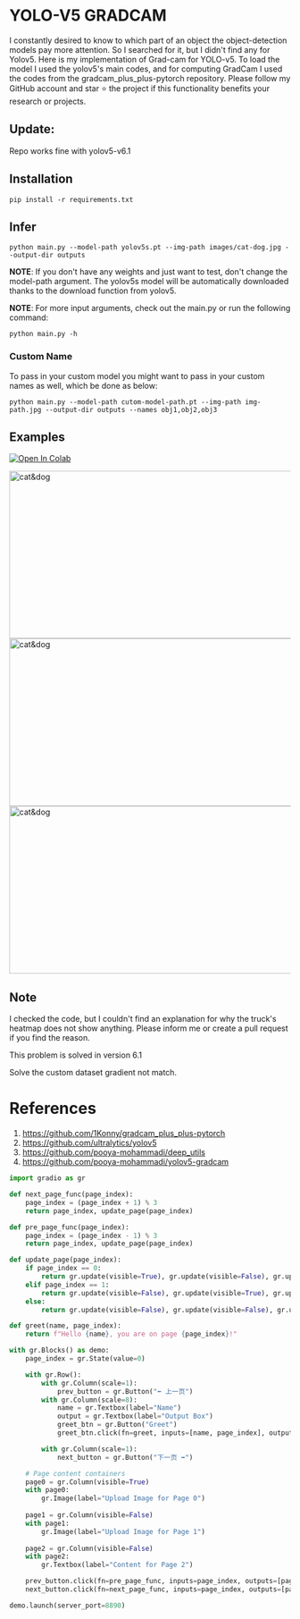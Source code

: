 # YOLO-V5 GRADCAM

I constantly desired to know to which part of an object the object-detection models pay more attention. So I searched for it, but I didn't find any for Yolov5.
Here is my implementation of Grad-cam for YOLO-v5. To load the model I used the yolov5's main codes, and for computing GradCam I used the codes from the gradcam_plus_plus-pytorch repository.
Please follow my GitHub account and star ⭐ the project if this functionality benefits your research or projects.

## Update:
Repo works fine with yolov5-v6.1


## Installation
`pip install -r requirements.txt`

## Infer
`python main.py --model-path yolov5s.pt --img-path images/cat-dog.jpg --output-dir outputs`

**NOTE**: If you don't have any weights and just want to test, don't change the model-path argument. The yolov5s model will be automatically downloaded thanks to the download function from yolov5. 

**NOTE**: For more input arguments, check out the main.py or run the following command:

```python main.py -h```

### Custom Name
To pass in your custom model you might want to pass in your custom names as well, which be done as below:
```
python main.py --model-path cutom-model-path.pt --img-path img-path.jpg --output-dir outputs --names obj1,obj2,obj3 
```
## Examples
[![Open In Colab](https://colab.research.google.com/assets/colab-badge.svg)](https://colab.research.google.com/github/pooya-mohammadi/yolov5-gradcam/blob/master/main.ipynb)

<img src="https://raw.githubusercontent.com/pooya-mohammadi/yolov5-gradcam/master/outputs/eagle-res.jpg" alt="cat&dog" height="300" width="1200">
<img src="https://raw.githubusercontent.com/pooya-mohammadi/yolov5-gradcam/master/outputs/cat-dog-res.jpg" alt="cat&dog" height="300" width="1200">
<img src="https://raw.githubusercontent.com/pooya-mohammadi/yolov5-gradcam/master/outputs/dog-res.jpg" alt="cat&dog" height="300" width="1200">

## Note
I checked the code, but I couldn't find an explanation for why the truck's heatmap does not show anything. Please inform me or create a pull request if you find the reason.

This problem is solved in version 6.1

Solve the custom dataset gradient not match.

# References
1. https://github.com/1Konny/gradcam_plus_plus-pytorch
2. https://github.com/ultralytics/yolov5
3. https://github.com/pooya-mohammadi/deep_utils
4. https://github.com/pooya-mohammadi/yolov5-gradcam
```python
import gradio as gr

def next_page_func(page_index):
    page_index = (page_index + 1) % 3
    return page_index, update_page(page_index)

def pre_page_func(page_index):
    page_index = (page_index - 1) % 3
    return page_index, update_page(page_index)

def update_page(page_index):
    if page_index == 0:
        return gr.update(visible=True), gr.update(visible=False), gr.update(visible=False), gr.update(visible=True), gr.update(visible=False)
    elif page_index == 1:
        return gr.update(visible=False), gr.update(visible=True), gr.update(visible=False), gr.update(visible=True), gr.update(visible=False)
    else:
        return gr.update(visible=False), gr.update(visible=False), gr.update(visible=True), gr.update(visible=False), gr.update(visible=True)

def greet(name, page_index):
    return f"Hello {name}, you are on page {page_index}!"

with gr.Blocks() as demo:
    page_index = gr.State(value=0)

    with gr.Row():
        with gr.Column(scale=1):
            prev_button = gr.Button("⬅️ 上一页")
        with gr.Column(scale=8):
            name = gr.Textbox(label="Name")
            output = gr.Textbox(label="Output Box")
            greet_btn = gr.Button("Greet")
            greet_btn.click(fn=greet, inputs=[name, page_index], outputs=output)

        with gr.Column(scale=1):
            next_button = gr.Button("下一页 ➡️")

    # Page content containers
    page0 = gr.Column(visible=True)
    with page0:
        gr.Image(label="Upload Image for Page 0")
        
    page1 = gr.Column(visible=False)
    with page1:
        gr.Image(label="Upload Image for Page 1")
        
    page2 = gr.Column(visible=False)
    with page2:
        gr.Textbox(label="Content for Page 2")

    prev_button.click(fn=pre_page_func, inputs=page_index, outputs=[page_index, page0, page1, page2])
    next_button.click(fn=next_page_func, inputs=page_index, outputs=[page_index, page0, page1, page2])

demo.launch(server_port=8890)